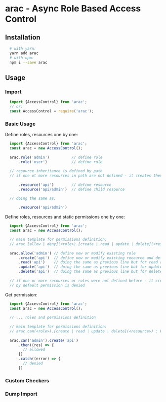 # arac - Async Role Based Access Control

## Installation

```bash
  # with yarn:
  yarn add arac
  # with npm:
  npm i --save arac
```

## Usage

### Import

```typescript
  import {AccessControl} from 'arac';
  // or:
  const AccessControl = require('arac');
```

### Basic Usage

Define roles, resources one by one:

```typescript
  import {AccessControl} from 'arac';
  const arac = new AccessControl();
  
  arac.role('admin')          // define role
      .role('user')           // define role
  
  // resource inheritance is defined by path
  // if one ot more resources in path are not defined - it creates them automatically
  
      .resource('api')        // define resource
      .resource('api/admin')  // define child resource

  // doing the same as: 
  
      .resource('api/admin') 
```

Define roles, resources and static permissions one by one:

```typescript
  import {AccessControl} from 'arac';
  const arac = new AccessControl();

  // main template for permissions definition:
  // arac.[allow | deny](<role>).[create | read | update | delete](<resource>)
  
  arac.allow('admin') // define new or modify existing role
      .create('api')  // define new or modify existing recource and define new or modify existing permission
      .read('api')    // doing the same as previous line but for read action
      .update('api')  // doing the same as previous line but for update action
      .delete('api')  // doing the same as previous line but for delete action
      
  // if one or more recources or roles were not defined before - it creates them automatically
  // by default permission is denied
```

Get permission:

```typescript
  import {AccessControl} from 'arac';
  const arac = new AccessControl();
  
  // ... roles and permissions definition
  
  // main template for permissions definition:
  // arac.can(<role>).[create | read | update | delete](<resource>) : Promise
  
  arac.can('admin').create('api')
      .then((res) => {
        // allowed
      })
      .catch((error) => {
        // denied
      })
```

### Custom Checkers

### Dump Import
